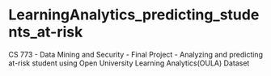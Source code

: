 # LearningAnalytics_predicting_students_at-risk
CS 773 - Data Mining and Security - Final Project - Analyzing and predicting at-risk student using Open University Learning Analytics(OULA) Dataset

